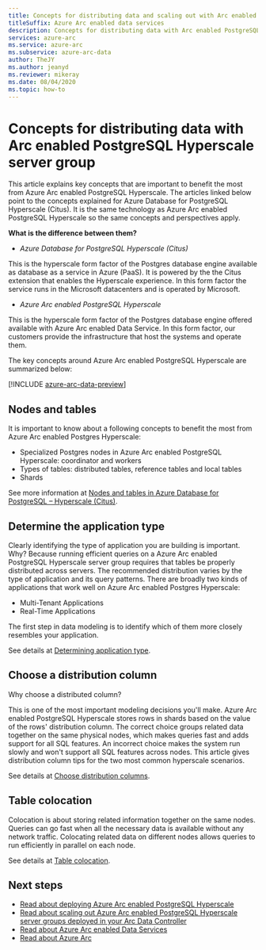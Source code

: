 ```yaml
--- 
title: Concepts for distributing data and scaling out with Arc enabled PostgreSQL Hyperscale server group
titleSuffix: Azure Arc enabled data services
description: Concepts for distributing data with Arc enabled PostgreSQL Hyperscale server group
services: azure-arc
ms.service: azure-arc
ms.subservice: azure-arc-data
author: TheJY
ms.author: jeanyd
ms.reviewer: mikeray
ms.date: 08/04/2020
ms.topic: how-to
---
```


 
# Concepts for distributing data with Arc enabled PostgreSQL Hyperscale server group

This article explains key concepts that are important to benefit the most from Azure Arc enabled PostgreSQL Hyperscale.
The articles linked below point to the concepts explained for Azure Database for PostgreSQL Hyperscale (Citus). It is the same technology as Azure Arc enabled PostgreSQL Hyperscale so the same concepts and perspectives apply.

**What is the difference between them?**
- _Azure Database for PostgreSQL Hyperscale (Citus)_

This is the hyperscale form factor of the Postgres database engine available as database as a service in Azure (PaaS). It is powered by the the Citus extension that enables the Hyperscale experience. In this form factor the service runs in the Microsoft datacenters and is operated by Microsoft.

- _Azure Arc enabled PostgreSQL Hyperscale_

This is the hyperscale form factor of the Postgres database engine offered available with Azure Arc enabled Data Service. In this form factor, our customers provide the infrastructure that host the systems and operate them.

The key concepts around Azure Arc enabled PostgreSQL Hyperscale are summarized below:

[!INCLUDE [azure-arc-data-preview](../../../includes/azure-arc-data-preview.md)]

## Nodes and tables
It is important to know about a following concepts to benefit the most from Azure Arc enabled Postgres Hyperscale:
- Specialized Postgres nodes in Azure Arc enabled PostgreSQL Hyperscale: coordinator and workers
- Types of tables: distributed tables, reference tables and local tables
- Shards

See more information at [Nodes and tables in Azure Database for PostgreSQL – Hyperscale (Citus)](../../postgresql/concepts-hyperscale-nodes.md). 

## Determine the application type
Clearly identifying the type of application you are building is important. Why? 
Because running efficient queries on a Azure Arc enabled PostgreSQL Hyperscale server group requires that tables be properly distributed across servers. 
The recommended distribution varies by the type of application and its query patterns. There are broadly two kinds of applications that work well on Azure Arc enabled Postgres Hyperscale:
- Multi-Tenant Applications
- Real-Time Applications

The first step in data modeling is to identify which of them more closely resembles your application.

See details at [Determining application type](../../postgresql/concepts-hyperscale-app-type.md).


## Choose a distribution column
Why choose a distributed column?

This is one of the most important modeling decisions you'll make. Azure Arc enabled PostgreSQL Hyperscale stores rows in shards based on the value of the rows' distribution column. The correct choice groups related data together on the same physical nodes, which makes queries fast and adds support for all SQL features. 
An incorrect choice makes the system run slowly and won't support all SQL features across nodes. This article gives distribution column tips for the two most common hyperscale scenarios.

See details at [Choose distribution columns](../../postgresql/concepts-hyperscale-choose-distribution-column.md).


## Table colocation

Colocation is about storing related information together on the same nodes. 
Queries can go fast when all the necessary data is available without any network traffic. Colocating related data on different nodes allows queries to run efficiently in parallel on each node.

See details at [Table colocation](../../postgresql/concepts-hyperscale-colocation.md).


## Next steps
- [Read about deploying Azure Arc enabled PostgreSQL Hyperscale](create-postgresql-hyperscale-server-group.md)
- [Read about scaling out Azure Arc enabled PostgreSQL Hyperscale server groups deployed in your Arc Data Controller](scale-out-postgresql-hyperscale-server-group.md)
- [Read about Azure Arc enabled Data Services](https://azure.microsoft.com/services/azure-arc/hybrid-data-services)
- [Read about Azure Arc](https://aka.ms/azurearc)


